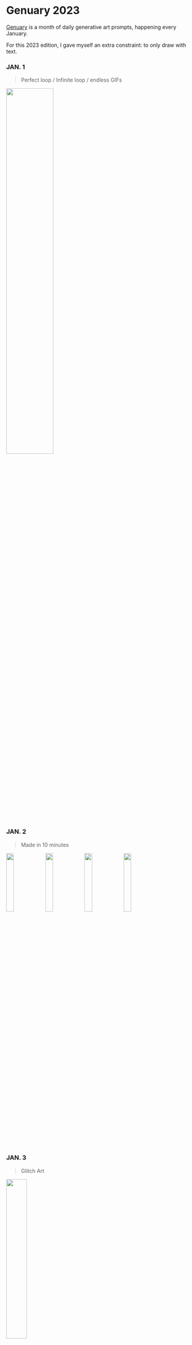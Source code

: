 # Genuary 2023

[Genuary](genuary.art) is a month of daily generative art prompts, happening every January.

For this 2023 edition, I gave myself an extra constraint: to only draw with text.

### JAN. 1
> Perfect loop / Infinite loop / endless GIFs

<img src="./JAN01-10/JAN01/JAN01.gif" width="50%"/>

### JAN. 2
> Made in 10 minutes

<img src="./JAN01-10/JAN02/JAN02_1.png" width="20%"/> <img src="./JAN01-10/JAN02/JAN02_2.png" width="20%"/> <img src="./JAN01-10/JAN02/JAN02_3.png" width="20%"/> <img src="./JAN01-10/JAN02/JAN02_4.png" width="20%"/>

### JAN. 3
> Glitch Art

<img src="./JAN01-10/JAN03/JAN03.gif" width="33%"/>

### JAN. 4
> Intersections

<img src="./JAN01-10/JAN04/JAN04_1.png" width="33%"/> <img src="./JAN01-10/JAN04/JAN04_2.png" width="33%"/>

### JAN. 5
> Debug view

<img src="./JAN01-10/JAN05/JAN05_1.gif" width="50%"/>

### JAN. 6
> Steal Like An Artist

<img src="./JAN01-10/JAN06/JAN06_1.gif" width="50%"/>

After Andreas Gysin (https://www.instagram.com/p/CUR2We3gc2I)

### JAN. 7
> Sample a color palette from your favorite movie/album cover

<img src="./JAN01-10/JAN07/JAN07.png" width="66%"/>

### JAN. 8
> Signed Distance Functions

<img src="./JAN01-10/JAN08/JAN08.gif" width="50%"/>

### JAN. 9
> Plants

<img src="./JAN01-10/JAN09/JAN09_1.png" width="30%"/> <img src="./JAN01-10/JAN09/JAN09_2.png" width="30%"/> <img src="./JAN01-10/JAN09/JAN09_3.png" width="30%"/>

### JAN. 10
> Generative music

<img src="./JAN01-10/JAN10/JAN10_1.png" width="30%"/> <img src="./JAN01-10/JAN10/JAN10_2.png" width="30%"/> <img src="./JAN01-10/JAN10/JAN10_3.png" width="30%"/>

### JAN. 11
> Suprematism

### JAN. 12
> Tessellation

### JAN. 13
> Something you've always wanted to learn

### JAN. 14
> Aesemic

### JAN. 15
> Sine waves

### JAN. 16
> Reflection of a reflection

### JAN. 17
> A grid inside a grid inside a grid

### JAN. 18
> Definitely not a grid

### JAN. 19
> Black and white

### JAN. 20
> Art Deco

### JAN. 21
> Persian Rug

### JAN. 22
> Shadows

### JAN. 23
> More Moiré

### JAN. 24
> Textile

### JAN. 25
> Yayoi Kusama

### JAN. 26
> My kid could have made that

### JAN. 27
> In the style of Hilma Af Klint

### JAN. 28
> Generative poetry

### JAN. 29
> Maximalism

### JAN. 30
> Minimalism

### JAN. 31
> Deliberately break one of your previous images, take one of your previous works and ruin it. / Alternatively, remix one of your previous works.
